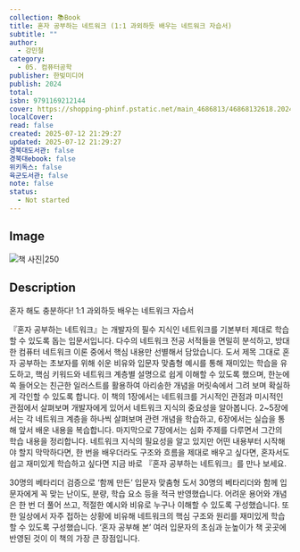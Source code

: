```yaml
---
collection: 📚Book
title: 혼자 공부하는 네트워크 (1:1 과외하듯 배우는 네트워크 자습서)
subtitle: ""
author:
  - 강민철
category:
  - 05. 컴퓨터공학
publisher: 한빛미디어
publish: 2024
total:
isbn: 9791169212144
cover: https://shopping-phinf.pstatic.net/main_4686813/46868132618.20240406070953.jpg
localCover:
read: false
created: 2025-07-12 21:29:27
updated: 2025-07-12 21:29:27
경북대도서관: false
경북대ebook: false
위키독스: false
육군도서관: false
note: false
status:
  - Not started
---
```


## Image
![책 사진|250](https://shopping-phinf.pstatic.net/main_4686813/46868132618.20240406070953.jpg)

## Description
혼자 해도 충분하다!
1:1 과외하듯 배우는 네트워크 자습서

『혼자 공부하는 네트워크』는 개발자의 필수 지식인 네트워크를 기본부터 제대로 학습할 수 있도록 돕는 입문서입니다. 다수의 네트워크 전공 서적들을 면밀히 분석하고, 방대한 컴퓨터 네트워크 이론 중에서 핵심 내용만 선별해서 담았습니다. 도서 제목 그대로 혼자 공부하는 초보자를 위해 쉬운 비유와 입문자 맞춤형 예시를 통해 재미있는 학습을 유도하고, 핵심 키워드와 네트워크 계층별 설명으로 쉽게 이해할 수 있도록 했으며, 한눈에 쏙 들어오는 친근한 일러스트를 활용하여 아리송한 개념을 머릿속에서 그려 보며 확실하게 각인할 수 있도록 합니다.
이 책의 1장에서는 네트워크를 거시적인 관점과 미시적인 관점에서 살펴보며 개발자에게 있어서 네트워크 지식의 중요성을 알아봅니다. 2~5장에서는 각 네트워크 계층을 하나씩 살펴보며 관련 개념을 학습하고, 6장에서는 실습을 통해 앞서 배운 내용을 복습합니다. 마지막으로 7장에서는 심화 주제를 다루면서 그간의 학습 내용을 정리합니다.
네트워크 지식의 필요성을 알고 있지만 어떤 내용부터 시작해야 할지 막막하다면, 한 번을 배우더라도 구조와 흐름을 제대로 배우고 싶다면, 혼자서도 쉽고 재미있게 학습하고 싶다면 지금 바로 『혼자 공부하는 네트워크』를 만나 보세요.

30명의 베타리더 검증으로
‘함께 만든’ 입문자 맞춤형 도서
30명의 베타리더와 함께 입문자에게 꼭 맞는 난이도, 분량, 학습 요소 등을 적극 반영했습니다. 어려운 용어와 개념은 한 번 더 풀어 쓰고, 적절한 예시와 비유로 누구나 이해할 수 있도록 구성했습니다. 또한 일상에서 자주 접하는 상황에 비유해 네트워크의 핵심 구조와 원리를 재미있게 학습할 수 있도록 구성했습니다. ‘혼자 공부해 본’ 여러 입문자의 초심과 눈높이가 책 곳곳에 반영된 것이 이 책의 가장 큰 장점입니다.